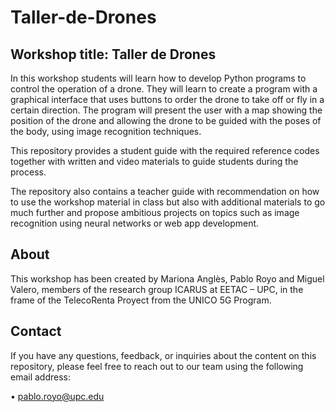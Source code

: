 # Taller-de-Drones     

## Workshop title: Taller de Drones    

In this workshop students will learn how to develop Python programs to control the operation of a drone. They will learn to create 
a program with a graphical interface that uses buttons to order the drone to take off or fly in a certain direction. 
The program will present the user with a map showing the position of the drone and allowing the drone to be guided with 
the poses of the body, using image recognition techniques.       

This repository provides a student guide with the required reference codes together with written and video materials 
to guide students during the process.        

The repository also contains a teacher guide with recommendation on how to use the workshop material in class but
also with additional materials to go much further and propose ambitious projects on topics such as image recognition 
using neural networks or web app development.     

## About    

This workshop has been created by Mariona Anglès, Pablo Royo and Miguel Valero, members of the research group 
ICARUS at EETAC – UPC, in the frame of the TelecoRenta Proyect from the UNICO 5G Program.      

## Contact    

If you have any questions, feedback, or inquiries about the content on this repository, please feel free to reach out 
to our team using the following email address:    

•	pablo.royo@upc.edu

